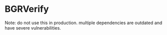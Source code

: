 # BGRVerify
Note: do not use this in production. multiple dependencies are outdated and have severe vulnerabilities.
